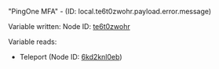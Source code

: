 "PingOne MFA" - (ID: local.te6t0zwohr.payload.error.message)

Variable written:
Node ID: [te6t0zwohr](../nodes/te6t0zwohr.md)

Variable reads:
* Teleport (Node ID: [6kd2knl0eb](../nodes/6kd2knl0eb.md))
